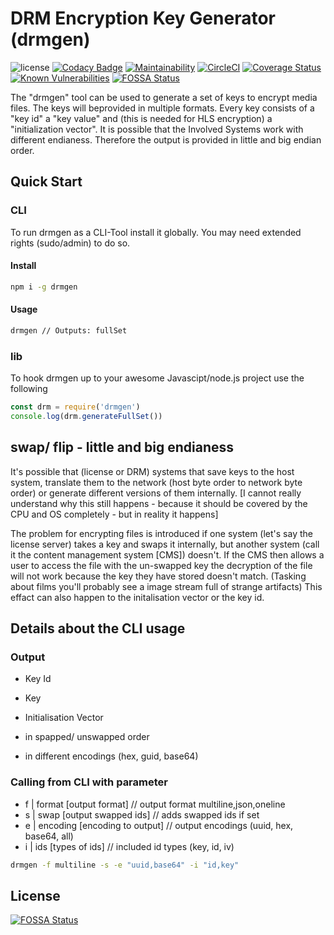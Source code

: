 # DRM Encryption Key Generator (drmgen)

![license](https://img.shields.io/badge/license-MIT-green.svg) [![Codacy Badge](https://api.codacy.com/project/badge/Grade/e37a1ba496b4472794d9d5ecec3aba70)](https://app.codacy.com/app/ingo-eichhorst/drmgen?utm_source=github.com&utm_medium=referral&utm_content=ingo-eichhorst/drmgen&utm_campaign=badger) [![Maintainability](https://api.codeclimate.com/v1/badges/a1af5e7b3a2e15a07f90/maintainability)](https://codeclimate.com/github/ingo-eichhorst/drmgen/maintainability) [![CircleCI](https://circleci.com/gh/ingo-eichhorst/drmgen.svg?style=shield)](https://circleci.com/gh/ingo-eichhorst/drmgen) [![Coverage Status](https://coveralls.io/repos/github/ingo-eichhorst/drmgen/badge.svg)](https://coveralls.io/github/ingo-eichhorst/drmgen) [![Known Vulnerabilities](https://snyk.io/test/github/ingo-eichhorst/drmgen/badge.svg)](https://snyk.io/test/github/ingo-eichhorst/drmgen)
[![FOSSA Status](https://app.fossa.io/api/projects/git%2Bgithub.com%2Fingo-eichhorst%2Fdrmgen.svg?type=shield)](https://app.fossa.io/projects/git%2Bgithub.com%2Fingo-eichhorst%2Fdrmgen?ref=badge_shield)

The "drmgen" tool can be used to generate a set of keys to encrypt media files. The keys will beprovided in multiple formats. Every key consists of a "key id" a "key value" and (this is needed for HLS encryption) a "initialization vector". It is possible that the Involved Systems work with different endianess. Therefore the output is provided in little and big endian order.

## Quick Start

### CLI

To run drmgen as a CLI-Tool install it globally. You may need extended rights (sudo/admin) to do so.

#### Install

```bash
npm i -g drmgen
```

#### Usage

```bash
drmgen // Outputs: fullSet
```

### lib

To hook drmgen up to your awesome Javascipt/node.js project use the following

```JavaScript
const drm = require('drmgen')
console.log(drm.generateFullSet())
```

## swap/ flip - little and big endianess

It's possible that (license or DRM) systems that save keys to the host system, translate them to the network (host byte order to network byte order) or generate different versions of them internally. [I cannot really understand why this still happens - because it should be covered by the CPU and OS completely - but in reality it happens]

The problem for encrypting files is introduced if one system (let's say the license server) takes a key and swaps it internally, but another system (call it the content management system [CMS]) doesn't. If the CMS then allows a user to access the file with the un-swapped key the decryption of the file will not work because the key they have stored doesn't match. (Tasking about films you'll probably see a image stream full of strange artifacts)
This effact can also happen to the initalisation vector or the key id.

## Details about the CLI usage

### Output

- Key Id
- Key
- Initialisation Vector

- in spapped/ unswapped order
- in different encodings (hex, guid, base64)

### Calling from CLI with parameter

- f | format [output format] // output format multiline,json,oneline
- s | swap [output swapped ids] // adds swapped ids if set
- e | encoding [encoding to output] // output encodings (uuid, hex, base64, all)
- i | ids [types of ids] // included id types (key, id, iv)

```bash
drmgen -f multiline -s -e "uuid,base64" -i "id,key"
```


## License
[![FOSSA Status](https://app.fossa.io/api/projects/git%2Bgithub.com%2Fingo-eichhorst%2Fdrmgen.svg?type=large)](https://app.fossa.io/projects/git%2Bgithub.com%2Fingo-eichhorst%2Fdrmgen?ref=badge_large)